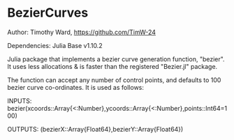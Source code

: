 # BezierCurves
Author: Timothy Ward, https://github.com/TimW-24

Dependencies: Julia Base v1.10.2

Julia package that implements a bezier curve generation function, "bezier". It uses less allocations & is faster than the registered "Bezier.jl" package.

The function can accept any number of control points, and defaults to 100 bezier curve co-ordinates. It is used as follows:

INPUTS: bezier(xcoords::Array{<:Number},ycoords::Array{<:Number},points::Int64=100)

OUTPUTS: (bezierX::Array{Float64},bezierY::Array{Float64})
